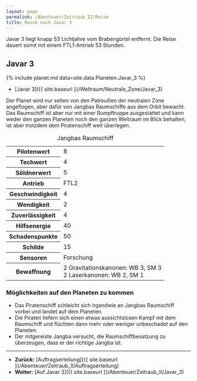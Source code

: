 ```yaml
---
layout: page
permalink: /Abenteuer/Zeitraub_II/Reise
title: Reise nach Javar 3
---
```




Javar 3 liegt knapp 53 Lichtjahre vom Brabengürtel entfernt. Die Reise dauert somit mit einem FTL1-Antrieb 53 Stunden.

## Javar 3

{% include planet.md data=site.data.Planeten.Javar_3 %}

- [Javar 3]({{ site.baseurl }}/Weltraum/Neutrale_Zone/Javar_3)

Der Planet wird nur selten von den Patrouillen der neutralen Zone angeflogen, aber dafür von Jangbas Raumschiffe aus dem Orbit bewacht. Das Raumschiff ist aber nur mit einer Rumpftruppe ausgestattet und kann weder den ganzen Planeten noch den ganzen Weltraum im Blick behalten, ist aber trotzdem dem Piratenschiff weit überlegen.

<table>
<caption>Jangbas Raumschiff</caption>
<tbody>
<tr><th>Pilotenwert</th><td>8</td></tr>
<tr><th>Techwert</th><td>4</td></tr>
<tr><th>Söldnerwert</th><td>5</td></tr>
<tr><th>Antrieb</th><td>FTL2</td></tr>
<tr><th>Geschwindigkeit</th><td>4</td></tr>
<tr><th>Wendigkeit</th><td>2</td></tr>
<tr><th>Zuverlässigkeit</th><td>4</td></tr>
<tr><th>Hilfsenergie</th><td>40</td></tr>
<tr><th>Schadenspunkte</th><td>50</td></tr>
<tr><th>Schilde</th><td>15</td></tr>
<tr><th>Sensoren</th><td>Forschung</td></tr>
<tr><th>Bewaffnung</th><td>2 Gravitationskanonen: WB 3, SM 3<br/>
2 Laserkanonen: WB 2, SM 1</td></tr>
</tbody>
</table>

### Möglichkeiten auf den Planeten zu kommen

- Das Piratenschiff schleicht sich irgendwie an Jangbas Raumschiff vorbei und landet auf dem Planeten.
- Die Piraten liefern sich einen etwas aussichtslosen Kampf mit dem Raumschiff und flüchten dann mehr oder weniger unbeschadet auf den Planeten.
- Der mitgereiste Jangba versucht, die Raumschiffbesatzung zu überzeugen, dass er der richtige Jangba ist.

***

- **Zurück:** [Auftragserteilung]({{ site.baseurl }}/Abenteuer/Zeitraub_II/Auftragserteilung)
- **Weiter:** [Auf Javar 3]({{ site.baseurl }}/Abenteuer/Zeitraub_II/Javar_3)
